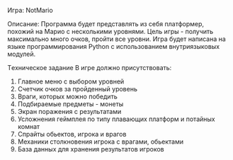 Игра: NotMario

Описание: Программа будет представлять из себя платформер, похожий на Марио с несколькими уровнями. Цель игры - получить максимально много очков, пройти все уровни. Игра будет написана на языке программирования Python с использованием внутриязыковых модулей.

Tехническое задание
В игре должно присутствовать:
1. Главное меню с выбором уровней
2. Счетчик очков за пройденный уровень
3. Враги, которых можно победить
4. Подбираемые предметы - монеты
5. Экран поражения с результатами
6. Усложнения геймплея по типу плавающих платформ и потайных комнат
7. Спрайты обьектов, игрока и врагов
8. Механики столкновения игрока с врагами, обьектами
9. База данных для хранения результатов игроков
